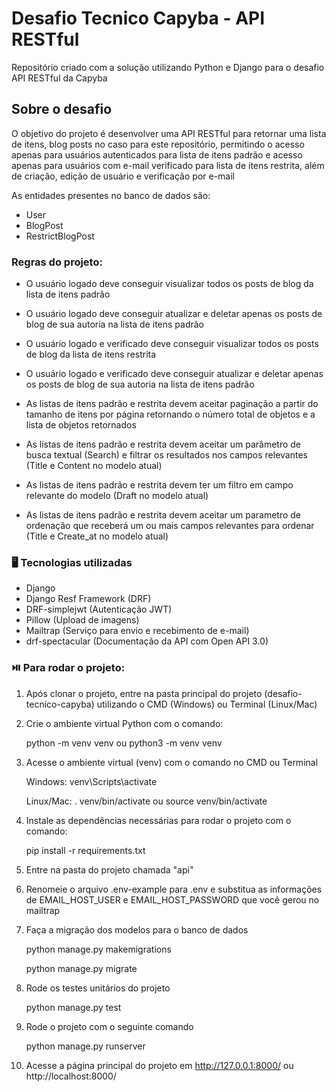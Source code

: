 # Desafio Tecnico Capyba - API RESTful

Repositório criado com a solução utilizando Python e Django para o desafio API RESTful da Capyba

## Sobre o desafio

O objetivo do projeto é desenvolver uma API RESTful para retornar uma lista de itens, blog posts no caso para este repositório, permitindo o acesso apenas para usuários autenticados para lista de itens padrão e acesso apenas para usuários com e-mail verificado para lista de itens restrita, além de criação, edição de usuário e verificação por e-mail

As entidades presentes no banco de dados são:

- User
- BlogPost
- RestrictBlogPost



### Regras do projeto:

- O usuário logado deve conseguir visualizar todos os posts de blog da lista de itens padrão

- O usuário logado deve conseguir atualizar e deletar apenas os posts de blog de sua autoria na lista de itens padrão

- O usuário logado e verificado deve conseguir visualizar todos os posts de blog da lista de itens restrita

- O usuário logado e verificado deve conseguir atualizar e deletar apenas os posts de blog de sua autoria na lista de itens padrão

- As listas de itens padrão e restrita devem aceitar paginação a partir do tamanho de itens por página retornando o número total de objetos e a lista de objetos retornados

- As listas de itens padrão e restrita devem aceitar um parâmetro de busca textual (Search) e filtrar os resultados nos campos relevantes (Title e Content no modelo atual)

- As listas de itens padrão e restrita devem ter um filtro em campo relevante do modelo (Draft no modelo atual)

- As listas de itens padrão e restrita devem aceitar um parametro de ordenação que receberá um ou mais campos relevantes para ordenar (Title e Create_at no modelo atual)

  

### :desktop_computer: Tecnologias utilizadas

- Django
- Django Resf Framework (DRF)
- DRF-simplejwt (Autenticação JWT)
- Pillow (Upload de imagens)
- Mailtrap (Serviço para envio e recebimento de e-mail)
- drf-spectacular (Documentação da API com Open API 3.0)

### :play_or_pause_button: Para rodar o projeto:

1. Após clonar o projeto, entre na pasta principal do projeto (desafio-tecnico-capyba) utilizando o CMD (Windows) ou Terminal (Linux/Mac)

2. Crie o ambiente virtual Python com o comando:

   python -m venv venv ou python3 -m venv venv

3. Acesse o ambiente virtual (venv) com o comando no CMD ou Terminal

   Windows: venv\Scripts\activate

   Linux/Mac: . venv/bin/activate ou source venv/bin/activate

4. Instale as dependências necessárias para rodar o projeto com o comando:

   pip install -r requirements.txt

5. Entre na pasta do projeto chamada "api"

6. Renomeie o arquivo .env-example para .env e substitua as informações de EMAIL_HOST_USER e EMAIL_HOST_PASSWORD que você gerou no mailtrap

7. Faça a migração dos modelos para o banco de dados

   python manage.py makemigrations

   python manage.py migrate

8. Rode os testes unitários do projeto

   python manage.py test

9. Rode o projeto com o seguinte comando

   python manage.py runserver

10. Acesse a página principal do projeto em http://127.0.0.1:8000/ ou http://localhost:8000/